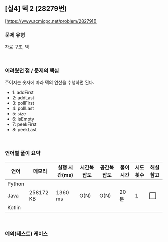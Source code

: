 ## [실4] 덱 2 (28279번)

[https://www.acmicpc.net/problem/28279]()

### 문제 유형

자료 구조, 덱

<br>

### 어려웠던 점 / 문제의 핵심

주어지는 숫자에 따라 덱의 연산을 수행하면 된다.

- 1: addFirst
- 2: addLast
- 3: pollFirst
- 4: pollLast
- 5: size
- 6: isEmpty
- 7: peekFirst
- 8: peekLast

<br>

### 언어별 풀이 요약

| 언어   | 메모리    | 실행 시간(ms) | 시간복잡도 | 공간복잡도 | 풀이 시간 | 시도 횟수 | 해설 참고            |
| ------ | --------- | ------------- | ---------- | ---------- | --------- | --------- | -------------------- |
| Python |           |               |            |            |           |           |                      |
| Java   | 258172 KB | 1360 ms       | O(N)       | O(N)       | 20분      | 1         | :white_large_square: |
| Kotlin |           |               |            |            |           |           |                      |

<br>

### 예외(테스트) 케이스

```
```

